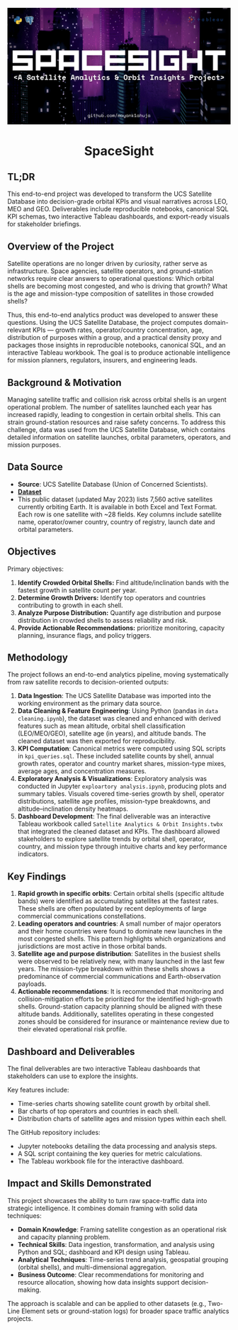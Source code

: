 ![](https://github.com/mayank1ahuja/SpaceSight/blob/0699bc36a5a56e3a9d8bc85222a7d98880b518c2/images/header.png)
<h1 align = "center"> SpaceSight </h1>

## TL;DR 
This end-to-end project was developed to transform the UCS Satellite Database into decision-grade orbital KPIs and visual narratives across LEO, MEO and GEO. Deliverables include reproducible notebooks, canonical SQL KPI schemas, two interactive Tableau dashboards, and export-ready visuals for stakeholder briefings.

## **Overview of the Project**

Satellite operations are no longer driven by curiosity, rather serve as infrastructure. Space agencies, satellite operators, and ground-station networks require clear answers to operational questions: Which orbital shells are becoming most congested, and who is driving that growth? What is the age and mission-type composition of satellites in those crowded shells?

Thus, this end-to-end analytics product was developed to answer these questions. Using the UCS Satellite Database, the project computes domain-relevant KPIs — growth rates, operator/country concentration, age, distribution of purposes within a group, and a practical density proxy and packages those insights in reproducible notebooks, canonical SQL, and an interactive Tableau workbook. The goal is to produce actionable intelligence for mission planners, regulators, insurers, and engineering leads.

## Background & Motivation
Managing satellite traffic and collision risk across orbital shells is an urgent operational problem. The number of satellites launched each year has increased rapidly, leading to congestion in certain orbital shells. This can strain ground-station resources and raise safety concerns. To address this challenge, data was used from the UCS Satellite Database, which contains detailed information on satellite launches, orbital parameters, operators, and mission purposes.

## Data Source
* **Source**: UCS Satellite Database (Union of Concerned Scientists).
* [**Dataset**](https://www.ucs.org/resources/satellite-database#:~:text=In,purpose%2C%20and%20other%20operational%20details)
* This public dataset (updated May 2023) lists 7,560 active satellites currently orbiting Earth. It is available in both Excel and Text Format. Each row is one satellite with ~28 fields. Key columns include satellite name, operator/owner country, country of registry, launch date and orbital parameters.

## Objectives
Primary objectives:
1. **Identify Crowded Orbital Shells:** Find altitude/inclination bands with the fastest growth in satellite count per year.
2. **Determine Growth Drivers:** Identify top operators and countries contributing to growth in each shell.
3. **Analyze Purpose Distribution:** Quantify age distribution and purpose distribution in crowded shells to assess reliability and risk.
4. **Provide Actionable Recommendations:** prioritize monitoring, capacity planning, insurance flags, and policy triggers.

## Methodology
The project follows an end-to-end analytics pipeline, moving systematically from raw satellite records to decision-oriented outputs:
1. **Data Ingestion**: The UCS Satellite Database was imported into the working environment as the primary data source.
2. **Data Cleaning & Feature Engineering**: Using Python (pandas in ```data cleaning.ipynb```), the dataset was cleaned and enhanced with derived features such as mean altitude, orbital shell classification (LEO/MEO/GEO), satellite age (in years), and altitude bands. The cleaned dataset was then exported for reproducibility.
3. **KPI Computation**: Canonical metrics were computed using SQL scripts in ```kpi_queries.sql```. These included satellite counts by shell, annual growth rates, operator and country market shares, mission-type mixes, average ages, and concentration measures.
4. **Exploratory Analysis & Visualizations**: Exploratory analysis was conducted in Jupyter ```exploartory analysis.ipynb```, producing plots and summary tables. Visuals covered time-series growth by shell, operator distributions, satellite age profiles, mission-type breakdowns, and altitude–inclination density heatmaps.
5. **Dashboard Development**: The final deliverable was an interactive Tableau workbook called ```Satellite Analytics & Orbit Insights.twbx``` that integrated the cleaned dataset and KPIs. The dashboard allowed stakeholders to explore satellite trends by orbital shell, operator, country, and mission type through intuitive charts and key performance indicators.

## Key Findings
1. **Rapid growth in specific orbits**:  Certain orbital shells (specific altitude bands) were identified as accumulating satellites at the fastest rates. These shells are often populated by recent deployments of large commercial communications constellations.
2. **Leading operators and countries**: A small number of major operators and their home countries were found to dominate new launches in the most congested shells. This pattern highlights which organizations and jurisdictions are most active in those orbital bands.
3. **Satellite age and purpose distribution**: Satellites in the busiest shells were observed to be relatively new, with many launched in the last few years. The mission-type breakdown within these shells shows a predominance of commercial communications and Earth-observation payloads.
4. **Actionable recommendations**: It is recommended that monitoring and collision-mitigation efforts be prioritized for the identified high-growth shells. Ground-station capacity planning should be aligned with these altitude bands. Additionally, satellites operating in these congested zones should be considered for insurance or maintenance review due to their elevated operational risk profile.

## Dashboard and Deliverables
The final deliverables are two interactive Tableau dashboards that stakeholders can use to explore the insights. 

Key features include:
* Time-series charts showing satellite count growth by orbital shell.
* Bar charts of top operators and countries in each shell.
* Distribution charts of satellite ages and mission types within each shell.

The GitHub repository includes:
* Jupyter notebooks detailing the data processing and analysis steps.
* A SQL script containing the key queries for metric calculations.
* The Tableau workbook file for the interactive dashboard.

## Impact and Skills Demonstrated
This project showcases the ability to turn raw space-traffic data into strategic intelligence. It combines domain framing with solid data techniques:

* **Domain Knowledge**: Framing satellite congestion as an operational risk and capacity planning problem.
* **Technical Skills**: Data ingestion, transformation, and analysis using Python and SQL; dashboard and KPI design using Tableau.
* **Analytical Techniques**: Time-series trend analysis, geospatial grouping (orbital shells), and multi-dimensional aggregation.
* **Business Outcome**: Clear recommendations for monitoring and resource allocation, showing how data insights support decision-making.

The approach is scalable and can be applied to other datasets (e.g., Two-Line Element sets or ground-station logs) for broader space traffic analytics projects.
